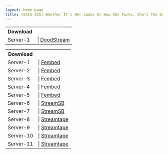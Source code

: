 ```yaml
---
layout: home-page
title: (SSIS-335) Whether It’s Her Looks Or How She Fucks, She’s The Greatest Lover Of All Time, And Now You’re Going On An Overnight Hot Spring Resort Adultery Trip Where You Get To Fuck Her Brains Out Konan Koyoi
---
```


<table><tbody>
<tr>
<th>Download</th>
</tr>
<tr>
<td>Server-1</td>
<td>| <a href="https://dood.ws/e/44rmrnps7mk8otvjh21qo1imezdg6rw" target="_blank">DoodStream</a></td>
</tr>
</tbody></table>

<table><tbody>
<tr>
<th>Download</th>
</tr>
<tr>
<td>Server-1</td>
<td>| <a href="https://watchjavnow.xyz/f/pzl5gumqey38wqq" target="_blank">Fembed</a></td>
</tr>
<tr>
<td>Server-2</td>
<td>| <a href="https://javhdfree.icu/f/xdnz7h5jj6dml06" target="_blank">Fembed</a></td>
</tr>
<tr>
<td>Server-3</td>
<td>| <a href="https://smartshare.tv/f/d-gz8sxke5x1ywe" target="_blank">Fembed</a></td>
</tr>
<tr>
<td>Server-4</td>
<td>| <a href="https://mycloudzz.com/f/47r2rfzdedx48qj" target="_blank">Fembed</a></td>
</tr>
<tr>
<td>Server-5</td>
<td>| <a href="https://vanfem.com/f/wrg2wun340lp736" target="_blank">Fembed</a></td>
</tr>
<tr>
<td>Server-6</td>
<td>| <a href="https://javside.com/d/v9wem92wpcgn.html" target="_blank">StreamSB</a></td>
</tr>
<tr>
<td>Server-7</td>
<td>| <a href="https://viewsb.com/d/scrzu85v19se.html" target="_blank">StreamSB</a></td>
</tr>
<tr>
<td>Server-8</td>
<td>| <a href="https://streamsb.net/d/hlvjx2q41l77.html" target="_blank">Streamtape</a></td>
</tr>
<tr>
<td>Server-9</td>
<td>| <a href="https://tubesb.com/d/paj914vgqkb4.html" target="_blank">Streamtape</a></td>
</tr>
<tr>
<td>Server-10</td>
<td>| <a href="https://streamtape.com/v/z3YjWvWeJ2Sv9w" target="_blank">Streamtape</a></td>
</tr>
<tr>
<td>Server-11</td>
<td>| <a href="https://streamtape.com/v/d8PoAOgzjlTkqMk" target="_blank">Streamtape</a></td>
</tr>
</tbody></table>
